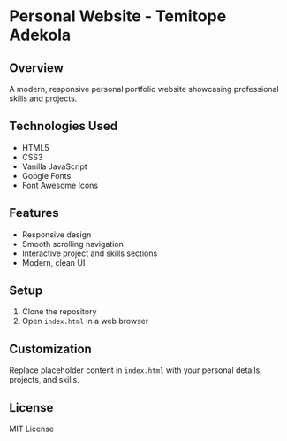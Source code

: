 # Personal Website - Temitope Adekola

## Overview
A modern, responsive personal portfolio website showcasing professional skills and projects.

## Technologies Used
- HTML5
- CSS3
- Vanilla JavaScript
- Google Fonts
- Font Awesome Icons

## Features
- Responsive design
- Smooth scrolling navigation
- Interactive project and skills sections
- Modern, clean UI

## Setup
1. Clone the repository
2. Open `index.html` in a web browser

## Customization
Replace placeholder content in `index.html` with your personal details, projects, and skills.

## License
MIT License
